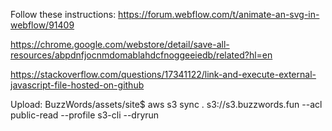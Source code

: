Follow these instructions:
https://forum.webflow.com/t/animate-an-svg-in-webflow/91409

https://chrome.google.com/webstore/detail/save-all-resources/abpdnfjocnmdomablahdcfnoggeeiedb/related?hl=en

https://stackoverflow.com/questions/17341122/link-and-execute-external-javascript-file-hosted-on-github


Upload:
BuzzWords/assets/site$ aws s3 sync . s3://s3.buzzwords.fun --acl public-read --profile s3-cli --dryrun
